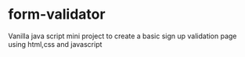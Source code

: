 # form-validator
Vanilla java script mini project to create a basic sign up validation page using html,css and javascript
